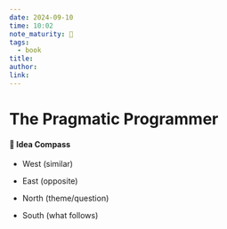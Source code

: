 ```yaml
---
date: 2024-09-10
time: 10:02
note_maturity: 🌱
tags:
  - book
title: 
author: 
link:
---
```

# The Pragmatic Programmer













#### 🧭  Idea Compass
- West  (similar) 

- East (opposite)

- North (theme/question)

- South (what follows)